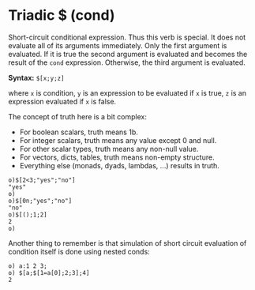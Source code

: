 # Triadic $ (cond)

Short-circuit conditional expression. Thus this verb is special. It does not evaluate all of its arguments immediately.
Only the first argument is evaluated. If it is true the second argument is evaluated and becomes the result of the `cond` expression. Otherwise, the third argument is evaluated.

**Syntax:** ```$[x;y;z]```

where `x` is condition, `y` is an expression to be evaluated if `x` is true, `z` is an expression evaluated if `x` is false.

The concept of truth here is a bit complex:

* For boolean scalars, truth means 1b.
* For integer scalars, truth means any value except 0 and null.
* For other scalar types, truth means any non-null value.
* For vectors, dicts, tables, truth means non-empty structure.
* Everything else (monads, dyads, lambdas, ...) results in truth.

```o
o)$[2<3;"yes";"no"]
"yes"
o)
o)$[0n;"yes";"no"]
"no"
o)$[();1;2]
2
o)
```

Another thing to remember is that simulation of short circuit evaluation of condition itself is done using nested conds:
```o
o) a:1 2 3;
o) $[a;$[1=a[0];2;3];4]
2
```
